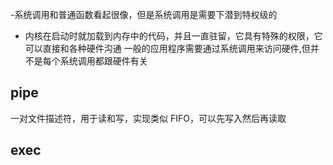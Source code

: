 -系统调用和普通函数看起很像，但是系统调用是需要下潜到特权级的

- 内核在启动时就加载到内存中的代码，并且一直驻留，它具有特殊的权限，它可以直接和各种硬件沟通
  一般的应用程序需要通过系统调用来访问硬件,但并不是每个系统调用都跟硬件有关

## pipe

一对文件描述符，用于读和写，实现类似 FIFO，可以先写入然后再读取

## exec
